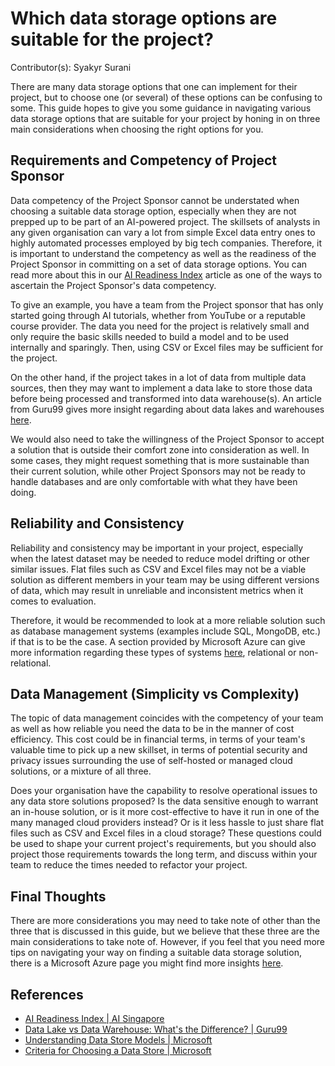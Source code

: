# Which data storage options are suitable for the project?

Contributor(s): Syakyr Surani

There are many data storage options that one can implement for their
project, but to choose one (or several) of these options can be 
confusing to some. This guide hopes to give you some guidance in 
navigating various data storage options that are suitable for your
project by honing in on three main considerations when choosing the 
right options for you.

## Requirements and Competency of Project Sponsor

Data competency of the Project Sponsor cannot be understated when 
choosing a suitable data storage option, especially when they are not 
prepped up to be part of an AI-powered project. The skillsets of 
analysts in any given organisation can vary a lot from simple Excel 
data entry ones to highly automated processes employed by big tech 
companies. Therefore, it is important to understand the competency as 
well as the readiness of the Project Sponsor in committing on a set of 
data storage options. You can read more about this in our 
[AI Readiness Index][airi] article as one of the ways to ascertain the 
Project Sponsor's data competency.

To give an example, you have a team from the Project sponsor that has 
only started going through AI tutorials, whether from YouTube or a 
reputable course provider. The data you need for the project is 
relatively small and only require the basic skills needed to build a 
model and to be used internally and sparingly. Then, using CSV or Excel 
files may be sufficient for the project.

On the other hand, if the project takes in a lot of data from multiple
data sources, then they may want to implement a data lake to store 
those data before being processed and transformed into data 
warehouse(s). An article from Guru99 gives more insight regarding about 
data lakes and warehouses [here][lake-house].

We would also need to take the willingness of the Project Sponsor to 
accept a solution that is outside their comfort zone into consideration
as well. In some cases, they might request something that is more
sustainable than their current solution, while other Project Sponsors
may not be ready to handle databases and are only comfortable with what
they have been doing.

## Reliability and Consistency

Reliability and consistency may be important in your project, 
especially when the latest dataset may be needed to reduce model 
drifting or other similar issues. Flat files such as CSV and Excel 
files may not be a viable solution as different members in your team 
may be using different versions of data, which may result in unreliable 
and inconsistent metrics when it comes to evaluation. 

Therefore, it would be recommended to look at a more reliable solution 
such as database management systems (examples include SQL, MongoDB, 
etc.) if that is to be the case. A section provided by Microsoft Azure 
can give more information regarding these types of systems 
[here][data-store], relational or non-relational.

## Data Management (Simplicity vs Complexity)

The topic of data management coincides with the competency of your team
as well as how reliable you need the data to be in the manner of cost
efficiency. This cost could be in financial terms, in terms of your 
team's valuable time to pick up a new skillset, in terms of 
potential security and privacy issues surrounding the use of 
self-hosted or managed cloud solutions, or a mixture of all three. 

Does your organisation have the capability to resolve operational 
issues to any data store solutions proposed? Is the data sensitive 
enough to warrant an in-house solution, or is it more cost-effective to
have it run in one of the many managed cloud providers instead? Or is 
it less hassle to just share flat files such as CSV and Excel files in 
a cloud storage? These questions could be used to shape your current 
project's requirements, but you should also project those requirements 
towards the long term, and discuss within your team to reduce the times
needed to refactor your project.

## Final Thoughts

There are more considerations you may need to take note of other than
the three that is discussed in this guide, but we believe that these 
three are the main considerations to take note of. However, if you feel
that you need more tips on navigating your way on finding a suitable
data storage solution, there is a Microsoft Azure page you might find
more insights [here][criteria].

## References

- [AI Readiness Index | AI Singapore][airi]
- [Data Lake vs Data Warehouse: What's the Difference? | Guru99][lake-house]
- [Understanding Data Store Models | Microsoft][data-store]
- [Criteria for Choosing a Data Store | Microsoft][criteria]

[airi]: https://aisingapore.org/airi/
[lake-house]: https://www.guru99.com/data-lake-vs-data-warehouse.html
[data-store]: https://docs.microsoft.com/en-sg/azure/architecture/guide/technology-choices/data-store-overview
[criteria]: https://docs.microsoft.com/en-sg/azure/architecture/guide/technology-choices/data-store-considerations
